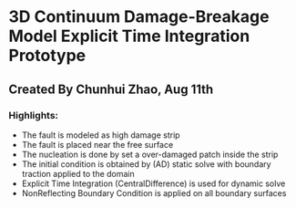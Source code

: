 # 3D Continuum Damage-Breakage Model Explicit Time Integration Prototype
## Created By Chunhui Zhao, Aug 11th

### Highlights:
- The fault is modeled as high damage strip 
- The fault is placed near the free surface
- The nucleation is done by set a over-damaged patch inside the strip
- The initial condition is obtained by (AD) static solve with boundary traction applied to the domain
- Explicit Time Integration (CentralDifference) is used for dynamic solve
- NonReflecting Boundary Condition is applied on all boundary surfaces